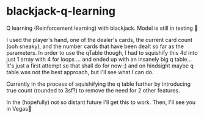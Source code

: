 # blackjack-q-learning
Q learning (Reinforcement learning) with blackjack. Model is still in testing 🚧

I used the player's hand, one of the dealer's cards, the current card count (ooh sneaky), and the number cards that have been dealt so far as the parameters. In order to use the qTable though, I had to squishify this 4d into just 1 array with 4 for loops ... and ended up with an insanely big q table... It's just a first attempt so that shall do for now :) and on hindsight maybe q table was not the best approach, but I'll see what I can do.

Currently in the process of squishifying the q table further by introducing true count (rounded to 3sf?) to remove the need for 2 other features. 

In the (hopefully) not so distant future I'll get this to work. Then, I'll see you in Vegas🎰
